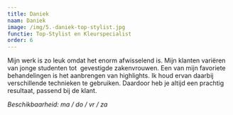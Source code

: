 ```yaml
---
title: Daniek
naam: Daniek
image: /img/5.-daniek-top-stylist.jpg
functie: Top-Stylist en Kleurspecialist
order: 6
---
```



Mijn werk is zo leuk omdat het enorm afwisselend is. Mijn klanten variëren van jonge studenten tot  gevestigde zakenvrouwen. Een van mijn favoriete behandelingen is het aanbrengen van highlights. Ik houd ervan daarbij verschillende technieken te gebruiken. Daardoor heb je altijd een prachtig resultaat, passend bij de klant.

*Beschikbaarheid: ma / do / vr / za*